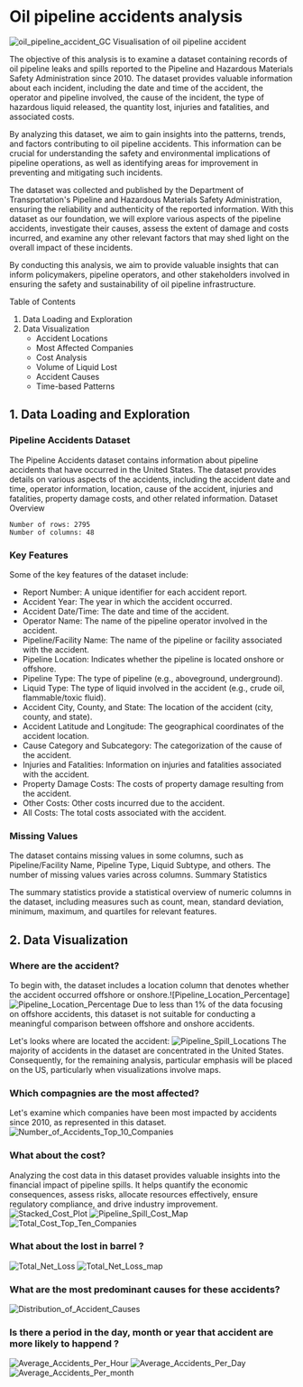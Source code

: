 # **Oil pipeline accidents analysis**
![oil_pipeline_accident_GC](oil_pipeline_accident_GC.png)
Visualisation of oil pipeline accident

The objective of this analysis is to examine a dataset containing records of oil pipeline leaks and spills reported to the Pipeline and Hazardous Materials Safety Administration since 2010. The dataset provides valuable information about each incident, including the date and time of the accident, the operator and pipeline involved, the cause of the incident, the type of hazardous liquid released, the quantity lost, injuries and fatalities, and associated costs.

By analyzing this dataset, we aim to gain insights into the patterns, trends, and factors contributing to oil pipeline accidents. This information can be crucial for understanding the safety and environmental implications of pipeline operations, as well as identifying areas for improvement in preventing and mitigating such incidents.

The dataset was collected and published by the Department of Transportation's Pipeline and Hazardous Materials Safety Administration, ensuring the reliability and authenticity of the reported information. With this dataset as our foundation, we will explore various aspects of the pipeline accidents, investigate their causes, assess the extent of damage and costs incurred, and examine any other relevant factors that may shed light on the overall impact of these incidents.

By conducting this analysis, we aim to provide valuable insights that can inform policymakers, pipeline operators, and other stakeholders involved in ensuring the safety and sustainability of oil pipeline infrastructure.


Table of Contents

1. Data Loading and Exploration
2. Data Visualization
    - Accident Locations
    - Most Affected Companies
    - Cost Analysis
    - Volume of Liquid Lost
    - Accident Causes
    - Time-based Patterns


## 1. Data Loading and Exploration

### Pipeline Accidents Dataset

The Pipeline Accidents dataset contains information about pipeline accidents that have occurred in the United States. The dataset provides details on various aspects of the accidents, including the accident date and time, operator information, location, cause of the accident, injuries and fatalities, property damage costs, and other related information. Dataset Overview

```
Number of rows: 2795
Number of columns: 48
```

### Key Features

Some of the key features of the dataset include:

- Report Number: A unique identifier for each accident report.
- Accident Year: The year in which the accident occurred.
- Accident Date/Time: The date and time of the accident.
- Operator Name: The name of the pipeline operator involved in the accident.
- Pipeline/Facility Name: The name of the pipeline or facility associated with the accident.
- Pipeline Location: Indicates whether the pipeline is located onshore or offshore.
- Pipeline Type: The type of pipeline (e.g., aboveground, underground).
- Liquid Type: The type of liquid involved in the accident (e.g., crude oil, flammable/toxic fluid).
- Accident City, County, and State: The location of the accident (city, county, and state).
- Accident Latitude and Longitude: The geographical coordinates of the accident location.
- Cause Category and Subcategory: The categorization of the cause of the accident.
- Injuries and Fatalities: Information on injuries and fatalities associated with the accident.
- Property Damage Costs: The costs of property damage resulting from the accident.
- Other Costs: Other costs incurred due to the accident.
- All Costs: The total costs associated with the accident.

### Missing Values

The dataset contains missing values in some columns, such as Pipeline/Facility Name, Pipeline Type, Liquid Subtype, and others. The number of missing values varies across columns. Summary Statistics

The summary statistics provide a statistical overview of numeric columns in the dataset, including measures such as count, mean, standard deviation, minimum, maximum, and quartiles for relevant features.

## 2. Data Visualization

### Where are the accident?

To begin with, the dataset includes a location column that denotes whether the accident occurred offshore or onshore.![Pipeline_Location_Percentage]
![Pipeline_Location_Percentage](graphs/Pipeline_Location_Percentage.png)
Due to less than 1% of the data focusing on offshore accidents, this dataset is not suitable for conducting a meaningful comparison between offshore and onshore accidents.


Let's looks where are located the accident:
![Pipeline_Spill_Locations](graphs/Pipeline_Spill_Locations.png)
The majority of accidents in the dataset are concentrated in the United States. Consequently, for the remaining analysis, particular emphasis will be placed on the US, particularly when visualizations involve maps.

### Which compagnies are the most affected?
Let's examine which companies have been most impacted by accidents since 2010, as represented in this dataset.
![Number_of_Accidents_Top_10_Companies](graphs/Number_of_Accidents_Top_10_Companies.png)


### What about the cost?
Analyzing the cost data in this dataset provides valuable insights into the financial impact of pipeline spills. It helps quantify the economic consequences, assess risks, allocate resources effectively, ensure regulatory compliance, and drive industry improvement.
![Stacked_Cost_Plot](graphs/Stacked_Cost_Plot.png)
![Pipeline_Spill_Cost_Map](graphs/Pipeline_Spill_Cost_Map.png)
![Total_Cost_Top_Ten_Companies](graphs/Total_Cost_Top_Ten_Companies.png)

### What about the lost in barrel ?
![Total_Net_Loss](graphs/Total_Net_Loss.png)
![Total_Net_Loss_map](graphs/Total_Net_Loss_map.png)


### What are the most predominant causes for these accidents?
![Distribution_of_Accident_Causes](graphs/Distribution_of_Accident_Causes.png)


### Is there a period in the day, month or year that accident are more likely to happend ?
![Average_Accidents_Per_Hour](graphs/Average_Accidents_Per_Hour.png)
![Average_Accidents_Per_Day](graphs/Average_Accidents_Per_Day.png)
![Average_Accidents_Per_month](graphs/Average_Accidents_Per_month.png)

